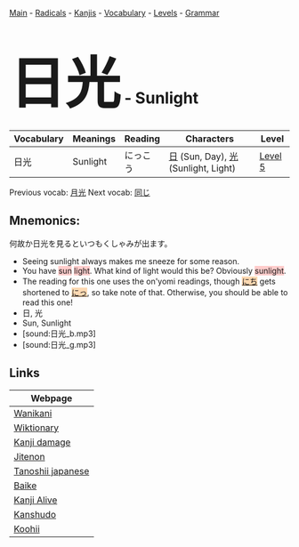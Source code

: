 <style> bigfont {font-size: 100px}</style>
[Main](../README.md) -
[Radicals](../radicals.md) -
[Kanjis](../kanjis.md) -
[Vocabulary](../vocabulary.md) -
[Levels](../levels.md) -
[Grammar](../grammar.md)
# <bigfont> 日光</bigfont> - Sunlight 

| Vocabulary | Meanings | Reading | Characters | Level |
| --- | --- | --- | --- | --- |
| 日光 | Sunlight | にっこう |  [日](../kanjis/日.md) (Sun, Day), [光](../kanjis/光.md) (Sunlight, Light) | [Level 5](../levels/wk_level5.md) |

Previous vocab: [月光](月光.md) Next vocab: [同じ](同じ.md) 

## Mnemonics:
何故か日光を見るといつもくしゃみが出ます。
* Seeing sunlight always makes me sneeze for some reason.
* You have <span style="background-color:#ffcccb"> sun</span> <span style="background-color:#ffcccb"> light</span>. What kind of light would this be? Obviously <span style="background-color:#ffcccb"> sunlight</span>.
* The reading for this one uses the on'yomi readings, though <span style="background-color:#fed8b1"> [にち](https://jisho.org/search/にち)</span> gets shortened to <span style="background-color:#fed8b1"> [にっ](https://jisho.org/search/にっ)</span>, so take note of that. Otherwise, you should be able to read this one!
* 日, 光
* Sun, Sunlight
* [sound:日光_b.mp3]
* [sound:日光_g.mp3]


## Links 

| Webpage |
| --- |
| [Wanikani          ](https://www.wanikani.com/kanji/日光) |
| [Wiktionary        ](https://en.wiktionary.org/wiki/日光) |
| [Kanji damage      ](http://www.kanjidamage.com/kanji/search?utf8=✓&q=日光) |
| [Jitenon           ](https://jitenon.com/kanji/日光) |
| [Tanoshii japanese ](https://www.tanoshiijapanese.com/dictionary/kanji.cfm?k=日光) |
| [Baike             ](https://baike.baidu.com/item/日光) |
| [Kanji Alive       ](https://app.kanjialive.com/日光) |
| [Kanshudo          ](https://www.kanshudo.com/searchmn?q=日光) |
| [Koohii            ](https://kanji.koohii.com/study/kanji/日光) |
